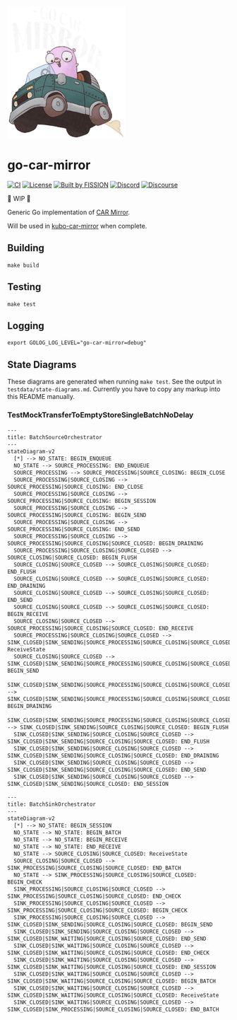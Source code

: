 <img src="https://raw.githubusercontent.com/fission-codes/go-car-mirror/main/assets/logo.png" alt="go-car-mirror Logo" height="300"></img>

# go-car-mirror

[![CI](https://github.com/fission-codes/go-car-mirror/actions/workflows/main.yml/badge.svg)](https://github.com/fission-codes/go-car-mirror/actions/workflows/main.yml)
[![License](https://img.shields.io/badge/License-Apache%202.0-blue.svg)](https://github.com/fission-codes/blob/master/LICENSE)
[![Built by FISSION](https://img.shields.io/badge/⌘-Built_by_FISSION-purple.svg)](https://fission.codes)
[![Discord](https://img.shields.io/discord/478735028319158273.svg)](https://discord.gg/zAQBDEq)
[![Discourse](https://img.shields.io/discourse/https/talk.fission.codes/topics)](https://talk.fission.codes)

🚧 WIP 🚧

Generic Go implementation of [CAR Mirror](https://github.com/fission-codes/spec/tree/main/car-pool).

Will be used in [kubo-car-mirror](https://github.com/fission-codes/kubo-car-mirror) when complete.

## Building

```
make build
```

## Testing

```
make test
```

## Logging

```
export GOLOG_LOG_LEVEL="go-car-mirror=debug"
```


## State Diagrams

These diagrams are generated when running `make test`.  See the output in `testdata/state-diagrams.md`.  Currently you have to copy any markup into this README manually.

### TestMockTransferToEmptyStoreSingleBatchNoDelay

```mermaid
---
title: BatchSourceOrchestrator
---
stateDiagram-v2
  [*] --> NO_STATE: BEGIN_ENQUEUE
  NO_STATE --> SOURCE_PROCESSING: END_ENQUEUE
  SOURCE_PROCESSING --> SOURCE_PROCESSING|SOURCE_CLOSING: BEGIN_CLOSE
  SOURCE_PROCESSING|SOURCE_CLOSING --> SOURCE_PROCESSING|SOURCE_CLOSING: END_CLOSE
  SOURCE_PROCESSING|SOURCE_CLOSING --> SOURCE_PROCESSING|SOURCE_CLOSING: BEGIN_SESSION
  SOURCE_PROCESSING|SOURCE_CLOSING --> SOURCE_PROCESSING|SOURCE_CLOSING: BEGIN_SEND
  SOURCE_PROCESSING|SOURCE_CLOSING --> SOURCE_PROCESSING|SOURCE_CLOSING: END_SEND
  SOURCE_PROCESSING|SOURCE_CLOSING --> SOURCE_PROCESSING|SOURCE_CLOSING|SOURCE_CLOSED: BEGIN_DRAINING
  SOURCE_PROCESSING|SOURCE_CLOSING|SOURCE_CLOSED --> SOURCE_CLOSING|SOURCE_CLOSED: BEGIN_FLUSH
  SOURCE_CLOSING|SOURCE_CLOSED --> SOURCE_CLOSING|SOURCE_CLOSED: END_FLUSH
  SOURCE_CLOSING|SOURCE_CLOSED --> SOURCE_CLOSING|SOURCE_CLOSED: END_DRAINING
  SOURCE_CLOSING|SOURCE_CLOSED --> SOURCE_CLOSING|SOURCE_CLOSED: END_SEND
  SOURCE_CLOSING|SOURCE_CLOSED --> SOURCE_CLOSING|SOURCE_CLOSED: BEGIN_RECEIVE
  SOURCE_CLOSING|SOURCE_CLOSED --> SOURCE_PROCESSING|SOURCE_CLOSING|SOURCE_CLOSED: END_RECEIVE
  SOURCE_PROCESSING|SOURCE_CLOSING|SOURCE_CLOSED --> SINK_CLOSED|SINK_SENDING|SOURCE_PROCESSING|SOURCE_CLOSING|SOURCE_CLOSED: ReceiveState
  SOURCE_CLOSING|SOURCE_CLOSED --> SINK_CLOSED|SINK_SENDING|SOURCE_PROCESSING|SOURCE_CLOSING|SOURCE_CLOSED: BEGIN_SEND
  SINK_CLOSED|SINK_SENDING|SOURCE_PROCESSING|SOURCE_CLOSING|SOURCE_CLOSED --> SINK_CLOSED|SINK_SENDING|SOURCE_PROCESSING|SOURCE_CLOSING|SOURCE_CLOSED: BEGIN_DRAINING
  SINK_CLOSED|SINK_SENDING|SOURCE_PROCESSING|SOURCE_CLOSING|SOURCE_CLOSED --> SINK_CLOSED|SINK_SENDING|SOURCE_CLOSING|SOURCE_CLOSED: BEGIN_FLUSH
  SINK_CLOSED|SINK_SENDING|SOURCE_CLOSING|SOURCE_CLOSED --> SINK_CLOSED|SINK_SENDING|SOURCE_CLOSING|SOURCE_CLOSED: END_FLUSH
  SINK_CLOSED|SINK_SENDING|SOURCE_CLOSING|SOURCE_CLOSED --> SINK_CLOSED|SINK_SENDING|SOURCE_CLOSING|SOURCE_CLOSED: END_DRAINING
  SINK_CLOSED|SINK_SENDING|SOURCE_CLOSING|SOURCE_CLOSED --> SINK_CLOSED|SINK_SENDING|SOURCE_CLOSING|SOURCE_CLOSED: END_SEND
  SINK_CLOSED|SINK_SENDING|SOURCE_CLOSING|SOURCE_CLOSED --> SINK_CLOSED|SINK_SENDING|SOURCE_CLOSED: END_SESSION
```

```mermaid
---
title: BatchSinkOrchestrator
---
stateDiagram-v2
  [*] --> NO_STATE: BEGIN_SESSION
  NO_STATE --> NO_STATE: BEGIN_BATCH
  NO_STATE --> NO_STATE: BEGIN_RECEIVE
  NO_STATE --> NO_STATE: END_RECEIVE
  NO_STATE --> SOURCE_CLOSING|SOURCE_CLOSED: ReceiveState
  SOURCE_CLOSING|SOURCE_CLOSED --> SINK_PROCESSING|SOURCE_CLOSING|SOURCE_CLOSED: END_BATCH
  NO_STATE --> SINK_PROCESSING|SOURCE_CLOSING|SOURCE_CLOSED: BEGIN_CHECK
  SINK_PROCESSING|SOURCE_CLOSING|SOURCE_CLOSED --> SINK_PROCESSING|SOURCE_CLOSING|SOURCE_CLOSED: END_CHECK
  SINK_PROCESSING|SOURCE_CLOSING|SOURCE_CLOSED --> SINK_PROCESSING|SOURCE_CLOSING|SOURCE_CLOSED: BEGIN_CHECK
  SINK_PROCESSING|SOURCE_CLOSING|SOURCE_CLOSED --> SINK_CLOSED|SINK_SENDING|SOURCE_CLOSING|SOURCE_CLOSED: BEGIN_SEND
  SINK_CLOSED|SINK_SENDING|SOURCE_CLOSING|SOURCE_CLOSED --> SINK_CLOSED|SINK_WAITING|SOURCE_CLOSING|SOURCE_CLOSED: END_SEND
  SINK_CLOSED|SINK_WAITING|SOURCE_CLOSING|SOURCE_CLOSED --> SINK_CLOSED|SINK_WAITING|SOURCE_CLOSING|SOURCE_CLOSED: END_CHECK
  SINK_CLOSED|SINK_WAITING|SOURCE_CLOSING|SOURCE_CLOSED --> SINK_CLOSED|SINK_WAITING|SOURCE_CLOSING|SOURCE_CLOSED: END_SESSION
  SINK_CLOSED|SINK_WAITING|SOURCE_CLOSING|SOURCE_CLOSED --> SINK_CLOSED|SINK_WAITING|SOURCE_CLOSING|SOURCE_CLOSED: BEGIN_BATCH
  SINK_CLOSED|SINK_WAITING|SOURCE_CLOSING|SOURCE_CLOSED --> SINK_CLOSED|SINK_WAITING|SOURCE_CLOSING|SOURCE_CLOSED: ReceiveState
  SINK_CLOSED|SINK_WAITING|SOURCE_CLOSING|SOURCE_CLOSED --> SINK_CLOSED|SINK_PROCESSING|SOURCE_CLOSING|SOURCE_CLOSED: END_BATCH
```
